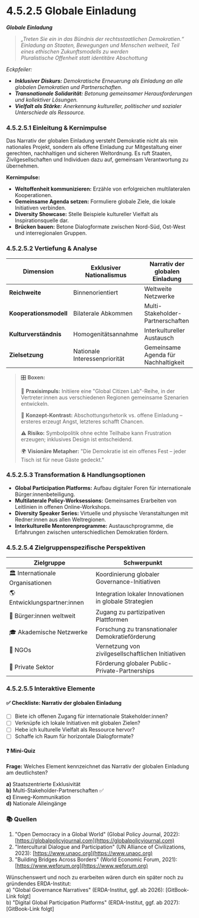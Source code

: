 # 4.5.2.5 Globale Einladung

_**Globale Einladung**_

> _„Treten Sie ein in das Bündnis der rechtsstaatlichen Demokratien.“_> \
> _Einladung an Staaten, Bewegungen und Menschen weltweit, Teil eines ethischen Zukunftsmodells zu werden_> \
> _Pluralistische Offenheit statt identitäre Abschottung_

_Eckpfeiler:_

* _**Inklusiver Diskurs:** Demokratische Erneuerung als Einladung an alle globalen Demokratien und Partnerschaften._
* _**Transnationale Solidarität:** Betonung gemeinsamer Herausforderungen und kollektiver Lösungen._
* _**Vielfalt als Stärke:** Anerkennung kultureller, politischer und sozialer Unterschiede als Ressource._

### 4.5.2.5.1 Einleitung & Kernimpulse

Das Narrativ der globalen Einladung versteht Demokratie nicht als rein nationales Projekt, sondern als offene Einladung zur Mitgestaltung einer gerechten, nachhaltigen und sicheren Weltordnung. Es ruft Staaten, Zivilgesellschaften und Individuen dazu auf, gemeinsam Verantwortung zu übernehmen.

**Kernimpulse:**

* **Weltoffenheit kommunizieren:** Erzähle von erfolgreichen multilateralen Kooperationen.
* **Gemeinsame Agenda setzen:** Formuliere globale Ziele, die lokale Initiativen verbinden.
* **Diversity Showcase:** Stelle Beispiele kultureller Vielfalt als Inspirationsquelle dar.
* **Brücken bauen:** Betone Dialogformate zwischen Nord-Süd, Ost-West und interregionalen Gruppen.

### 4.5.2.5.2 Vertiefung & Analyse

| Dimension              | Exklusiver Nationalismus      | Narrativ der globalen Einladung      |
| ---------------------- | ----------------------------- | ------------------------------------ |
| **Reichweite**         | Binnenorientiert              | Weltweite Netzwerke                  |
| **Kooperationsmodell** | Bilaterale Abkommen           | Multi-Stakeholder-Partnerschaften    |
| **Kulturverständnis**  | Homogenitätsannahme           | Interkultureller Austausch           |
| **Zielsetzung**        | Nationale Interessenpriorität | Gemeinsame Agenda für Nachhaltigkeit |

> 🎛️ **Boxen:**
>
> 📌 **Praxisimpuls:** Initiiere eine "Global Citizen Lab"-Reihe, in der Vertreter:innen aus verschiedenen Regionen gemeinsame Szenarien entwickeln.
>
> 🧠 **Konzept-Kontrast:** Abschottungsrhetorik vs. offene Einladung – ersteres erzeugt Angst, letzteres schafft Chancen.
>
> ⚠️ **Risiko:** Symbolpolitik ohne echte Teilhabe kann Frustration erzeugen; inklusives Design ist entscheidend.
>
> 🌍 **Visionäre Metapher:** "Die Demokratie ist ein offenes Fest – jeder Tisch ist für neue Gäste gedeckt."

### 4.5.2.5.3 Transformation & Handlungsoptionen

* **Global Participation Platforms:** Aufbau digitaler Foren für internationale Bürger:innenbeteiligung.
* **Multilaterale Policy-Worksessions:** Gemeinsames Erarbeiten von Leitlinien in offenen Online-Workshops.
* **Diversity Speaker Series:** Virtuelle und physische Veranstaltungen mit Redner:innen aus allen Weltregionen.
* **Interkulturelle Mentorenprogramme:** Austauschprogramme, die Erfahrungen zwischen unterschiedlichen Demokratien fördern.

### 4.5.2.5.4 Zielgruppenspezifische Perspektiven

| Zielgruppe                        | Schwerpunkt                                            |
| --------------------------------- | ------------------------------------------------------ |
| 🏛️ Internationale Organisationen | Koordinierung globaler Governance-Initiativen          |
| 🌎 Entwicklungspartner:innen      | Integration lokaler Innovationen in globale Strategien |
| 🧍 Bürger:innen weltweit          | Zugang zu partizipativen Plattformen                   |
| 🎓 Akademische Netzwerke          | Forschung zu transnationaler Demokratieförderung       |
| 🤝 NGOs                           | Vernetzung von zivilgesellschaftlichen Initiativen     |
| 💼 Private Sektor                 | Förderung globaler Public-Private-Partnerships         |

### 4.5.2.5.5 Interaktive Elemente

#### ✅ Checkliste: Narrativ der globalen Einladung

* [ ] Biete ich offenen Zugang für internationale Stakeholder:innen?
* [ ] Verknüpfe ich lokale Initiativen mit globalen Zielen?
* [ ] Hebe ich kulturelle Vielfalt als Ressource hervor?
* [ ] Schaffe ich Raum für horizontale Dialogformate?

#### ❓ Mini-Quiz

**Frage:** Welches Element kennzeichnet das Narrativ der globalen Einladung am deutlichsten?

**a)** Staatszentrierte Exklusivität\
**b)** Multi-Stakeholder-Partnerschaften ✅\
**c)** Einweg-Kommunikation\
**d)** Nationale Alleingänge

### 📚 Quellen

1. "Open Democracy in a Global World" (Global Policy Journal, 2022): [https://globalpolicyjournal.com](https://globalpolicyjournal.com)
2. "Intercultural Dialogue and Participation" (UN Alliance of Civilizations, 2023): [https://www.unaoc.org](https://www.unaoc.org)
3. "Building Bridges Across Borders" (World Economic Forum, 2021): [https://www.weforum.org](https://www.weforum.org)

Wünschenswert und noch zu erarbeiten wären durch ein später noch zu gründendes ERDA-Institut:\
a) "Global Governance Narratives" (ERDA-Institut, ggf. ab 2026): \[GitBook-Link folgt]\
b) "Digital Global Participation Platforms" (ERDA-Institut, ggf. ab 2027): \[GitBook-Link folgt]
